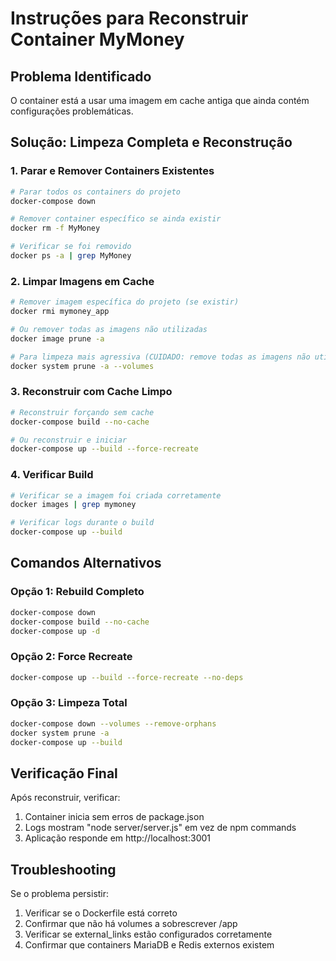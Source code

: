 # Instruções para Reconstruir Container MyMoney

## Problema Identificado
O container está a usar uma imagem em cache antiga que ainda contém configurações problemáticas.

## Solução: Limpeza Completa e Reconstrução

### 1. Parar e Remover Containers Existentes
```bash
# Parar todos os containers do projeto
docker-compose down

# Remover container específico se ainda existir
docker rm -f MyMoney

# Verificar se foi removido
docker ps -a | grep MyMoney
```

### 2. Limpar Imagens em Cache
```bash
# Remover imagem específica do projeto (se existir)
docker rmi mymoney_app

# Ou remover todas as imagens não utilizadas
docker image prune -a

# Para limpeza mais agressiva (CUIDADO: remove todas as imagens não utilizadas)
docker system prune -a --volumes
```

### 3. Reconstruir com Cache Limpo
```bash
# Reconstruir forçando sem cache
docker-compose build --no-cache

# Ou reconstruir e iniciar
docker-compose up --build --force-recreate
```

### 4. Verificar Build
```bash
# Verificar se a imagem foi criada corretamente
docker images | grep mymoney

# Verificar logs durante o build
docker-compose up --build
```

## Comandos Alternativos

### Opção 1: Rebuild Completo
```bash
docker-compose down
docker-compose build --no-cache
docker-compose up -d
```

### Opção 2: Force Recreate
```bash
docker-compose up --build --force-recreate --no-deps
```

### Opção 3: Limpeza Total
```bash
docker-compose down --volumes --remove-orphans
docker system prune -a
docker-compose up --build
```

## Verificação Final

Após reconstruir, verificar:
1. Container inicia sem erros de package.json
2. Logs mostram "node server/server.js" em vez de npm commands
3. Aplicação responde em http://localhost:3001

## Troubleshooting

Se o problema persistir:
1. Verificar se o Dockerfile está correto
2. Confirmar que não há volumes a sobrescrever /app
3. Verificar se external_links estão configurados corretamente
4. Confirmar que containers MariaDB e Redis externos existem